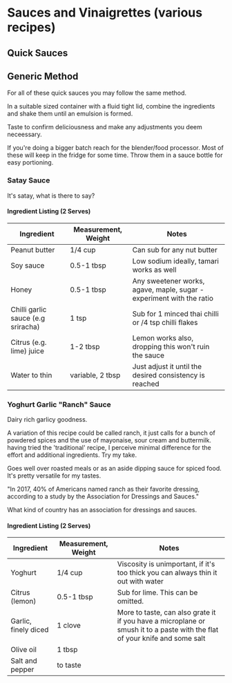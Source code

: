 # Sauces and Vinaigrettes (various recipes)

## Quick Sauces


## Generic Method

For all of these quick sauces you may follow the same method.

In a suitable sized container with a fluid tight lid, combine the ingredients and shake them until an emulsion is formed.

Taste to confirm deliciousness and make any adjustments you deem neceessary.

If you're doing a bigger batch reach for the blender/food processor. Most of these will keep in the fridge for some time. Throw them in a sauce bottle for easy portioning.

### Satay Sauce

It's satay, what is there to say?

#### Ingredient Listing (2 Serves)

Ingredient | Measurement, Weight | Notes
---|---|----
Peanut butter | 1/4 cup | Can sub for any nut butter
Soy sauce | 0.5-1 tbsp | Low sodium ideally, tamari works as well
Honey | 0.5-1 tbsp | Any sweetener works, agave, maple, sugar - experiment with the ratio
Chilli garlic sauce (e.g sriracha) | 1 tsp | Sub for 1 minced thai chilli or /4 tsp chilli flakes
Citrus (e.g. lime) juice | 1-2 tbsp | Lemon works also, dropping this won't ruin the sauce
Water to thin | variable, 2 tbsp | Just adjust it until the desired consistency is reached

### Yoghurt Garlic "Ranch" Sauce

Dairy rich garlicy goodness. 

A variation of this recipe could be called ranch, it just calls for a bunch of powdered spices and the use of mayonaise, sour cream and buttermilk. having tried the 'traditional' recipe, I perceive minimal difference for the effort and additional ingredients. Try my take.  

Goes well over roasted meals or as an aside dipping sauce for spiced food. It's pretty versatile for my tastes.

"In 2017, 40% of Americans named ranch as their favorite dressing, according to a study by the Association for Dressings and Sauces."

What kind of country has an association for dressings and sauces.

#### Ingredient Listing (2 Serves)

Ingredient | Measurement, Weight | Notes
---|---|----
Yoghurt | 1/4 cup | Viscosity is unimportant, if it's too thick you can always thin it out with water
Citrus (lemon) | 0.5-1 tbsp | Sub for lime. This can be omitted.
Garlic, finely diced | 1 clove | More to taste, can also grate it if you have a microplane or smush it to a paste with the flat of your knife and some salt
Olive oil | 1 tbsp | 
Salt and pepper | to taste |